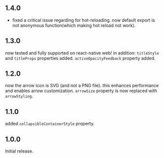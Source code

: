 ## 1.4.0

- fixed a critical issue regarding for hot-reloading. now default export is not anonymous function(which making hot
  reload not work).


## 1.3.0

now tested and fully supported on react-native web! in addition: `titleStyle` and `titleProps` properties
added. `activeOpacityFeedback` property added.

## 1.2.0

now the arrow icon is SVG (and not a PNG file). this enhances performance and enables arrow customization. `arrowSize`
property is now replaced with `arrowStyling`.

## 1.1.0

added `collapsibleContainerStyle` property.

## 1.0.0

Initial release.



